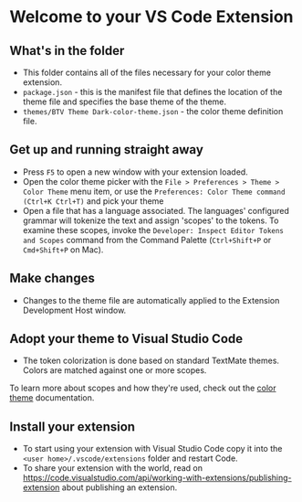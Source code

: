# Welcome to your VS Code Extension

## What's in the folder

-   This folder contains all of the files necessary for your color theme extension.
-   `package.json` - this is the manifest file that defines the location of the theme file and specifies the base theme of the theme.
-   `themes/BTV Theme Dark-color-theme.json` - the color theme definition file.

## Get up and running straight away

-   Press `F5` to open a new window with your extension loaded.
-   Open the color theme picker with the `File > Preferences > Theme > Color Theme` menu item, or use the `Preferences: Color Theme command (Ctrl+K Ctrl+T)` and pick your theme
-   Open a file that has a language associated. The languages' configured grammar will tokenize the text and assign 'scopes' to the tokens. To examine these scopes, invoke the `Developer: Inspect Editor Tokens and Scopes` command from the Command Palette (`Ctrl+Shift+P` or `Cmd+Shift+P` on Mac).

## Make changes

-   Changes to the theme file are automatically applied to the Extension Development Host window.

## Adopt your theme to Visual Studio Code

-   The token colorization is done based on standard TextMate themes. Colors are matched against one or more scopes.

To learn more about scopes and how they're used, check out the [color theme](https://code.visualstudio.com/api/extension-guides/color-theme) documentation.

## Install your extension

-   To start using your extension with Visual Studio Code copy it into the `<user home>/.vscode/extensions` folder and restart Code.
-   To share your extension with the world, read on https://code.visualstudio.com/api/working-with-extensions/publishing-extension about publishing an extension.
